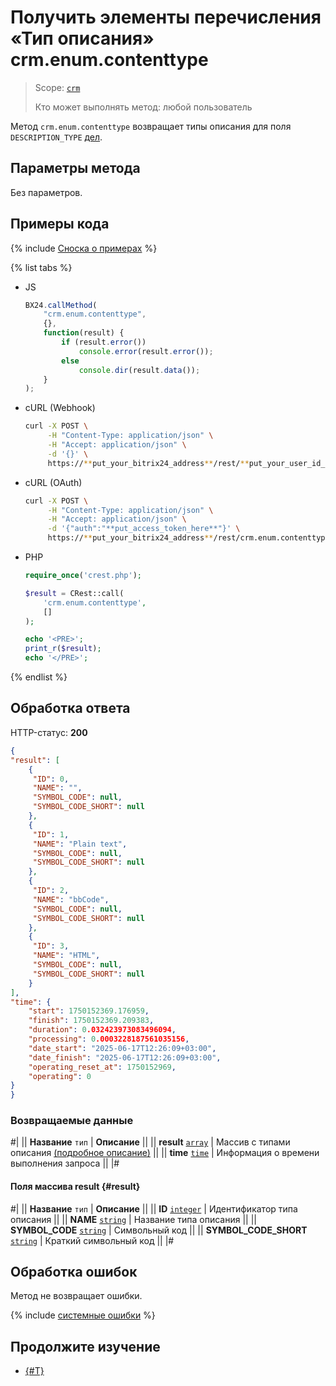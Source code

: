 # Получить элементы перечисления «Тип описания» crm.enum.contenttype

> Scope: [`crm`](../../../scopes/permissions.md)
>
> Кто может выполнять метод: любой пользователь

Метод `crm.enum.contenttype` возвращает типы описания для поля `DESCRIPTION_TYPE` [дел](../../timeline/activities/index.md).

## Параметры метода

Без параметров.

## Примеры кода

{% include [Сноска о примерах](../../../../_includes/examples.md) %}

{% list tabs %}

- JS

    ```js
    BX24.callMethod(
        "crm.enum.contenttype",
        {},
        function(result) {
            if (result.error())
                console.error(result.error());
            else
                console.dir(result.data());
        }
    );
    ```

- cURL (Webhook)

    ```bash
    curl -X POST \
         -H "Content-Type: application/json" \
         -H "Accept: application/json" \
         -d '{}' \
         https://**put_your_bitrix24_address**/rest/**put_your_user_id_here**/**put_your_webbhook_here**/crm.enum.contenttype
    ```

- cURL (OAuth)

    ```bash
    curl -X POST \
         -H "Content-Type: application/json" \
         -H "Accept: application/json" \
         -d '{"auth":"**put_access_token_here**"}' \
         https://**put_your_bitrix24_address**/rest/crm.enum.contenttype
    ```

- PHP

    ```php
    require_once('crest.php');

    $result = CRest::call(
        'crm.enum.contenttype',
        []
    );

    echo '<PRE>';
    print_r($result);
    echo '</PRE>';
    ```

{% endlist %}

## Обработка ответа

HTTP-статус: **200**

```json
{
"result": [
    {
     "ID": 0,
     "NAME": "",
     "SYMBOL_CODE": null,
     "SYMBOL_CODE_SHORT": null
    },
    {
     "ID": 1,
     "NAME": "Plain text",
     "SYMBOL_CODE": null,
     "SYMBOL_CODE_SHORT": null
    },
    {
     "ID": 2,
     "NAME": "bbCode",
     "SYMBOL_CODE": null,
     "SYMBOL_CODE_SHORT": null
    },
    {
     "ID": 3,
     "NAME": "HTML",
     "SYMBOL_CODE": null,
     "SYMBOL_CODE_SHORT": null
    }
],
"time": {
    "start": 1750152369.176959,
    "finish": 1750152369.209383,
    "duration": 0.032423973083496094,
    "processing": 0.0003228187561035156,
    "date_start": "2025-06-17T12:26:09+03:00",
    "date_finish": "2025-06-17T12:26:09+03:00",
    "operating_reset_at": 1750152969,
    "operating": 0
}
}
```

### Возвращаемые данные

#|
|| **Название**
`тип` | **Описание** ||
|| **result**
[`array`](../../../data-types.md) | Массив с типами описания [(подробное описание)](#result) ||
|| **time**
[`time`](../../../data-types.md#time) | Информация о времени выполнения запроса ||
|#

#### Поля массива result {#result}

#|
|| **Название**
`тип` | **Описание** ||
|| **ID**
[`integer`](../../../data-types.md) | Идентификатор типа описания ||
|| **NAME**
[`string`](../../../data-types.md) | Название типа описания ||
|| **SYMBOL_CODE**
[`string`](../../../data-types.md) | Символьный код ||
|| **SYMBOL_CODE_SHORT**
[`string`](../../../data-types.md) | Краткий символьный код ||
|#

## Обработка ошибок

Метод не возвращает ошибки.

{% include [системные ошибки](../../../../_includes/system-errors.md) %}

## Продолжите изучение

- [{#T}](./index.md)